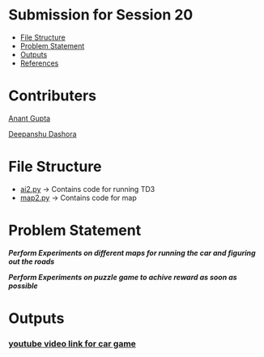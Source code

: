 # Submission for Session 20

- [File Structure](#File-Structure)
- [Problem Statement](#Problem-Statement)
- [Outputs](#Outputs)
- [References](#References)

# Contributers

[Anant Gupta](https://github.com/anantgupta129)

[Deepanshu Dashora](https://github.com/deepanshudashora/)

# File Structure

* [ai2.py](https://github.com/deepanshudashora/ERAV1/blob/master/session25/ai2.py) -> Contains code for running TD3
* [map2.py](https://github.com/deepanshudashora/ERAV1/blob/master/session25/map2.py) -> Contains code for map

# Problem Statement

***Perform Experiments on different maps for running the car and figuring out the roads***

***Perform Experiments on puzzle game to achive reward as soon as possible***

# Outputs

### [**youtube video link for car game**](https://www.youtube.com/watch?v=7BzXC0SX5B8)